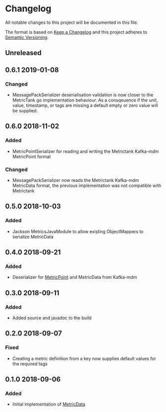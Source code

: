 # Changelog
All notable changes to this project will be documented in this file.

The format is based on [Keep a Changelog](http://keepachangelog.com/en/1.0.0/)
and this project adheres to [Semantic Versioning](http://semver.org/spec/v2.0.0.html).

## Unreleased

## 0.6.1 2019-01-08
### Changed
- MessagePackSerializer deserialisation validation is now closer to the MetricTank go implementation behaviour. As a consqeuence if the unit, value, timestamp, or tags are missing a default empty or zero value will be supplied.

## 0.6.0 2018-11-02
### Added
- MetricPointSerializer for reading and writing the Metrictank Kafka-mdm MetricPoint format

### Changed
- MessagePackSerializer now reads the Metrictank Kafka-mdm MetricData format, the previous implementation was not compatible with Metrictank

## 0.5.0 2018-10-03
### Added
- Jackson MetricsJavaModule to allow existing ObjectMappers to serialize MetricData

## 0.4.0 2018-09-21
### Added
- Deserializer for [MetricPoint](https://github.com/raintank/schema/blob/master/metricpoint.go) and MetricData from Kafka-mdm

## 0.3.0 2018-09-11
### Added
- Added source and javadoc to the build

## 0.2.0 2018-09-07
### Fixed
- Creating a metric definition from a key now supplies default values for the required tags

## 0.1.0 2018-09-06
### Added
- Initial implementation of [MetricData](https://github.com/raintank/schema/blob/faebde8e89e024d82c8c7b3bd9c8cd5f794b3b38/metric.go#L33)
